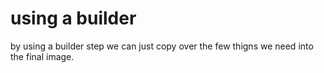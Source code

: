 # using a builder

by using a builder step we can just copy over the few thigns we need into the final image. 